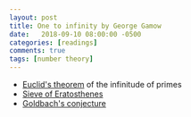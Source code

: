 ```yaml
---
layout: post
title: One to infinity by George Gamow
date:   2018-09-10 08:00:00 -0500
categories: [readings]
comments: true
tags: [number theory]
---
```



* [Euclid's theorem](https://en.wikipedia.org/wiki/Euclid%27s_theorem) of the infinitude of primes
* [Sieve of Eratosthenes](https://en.wikipedia.org/wiki/Sieve_of_Eratosthenes)
* [Goldbach's conjecture](https://en.wikipedia.org/wiki/Goldbach%27s_conjecture)

